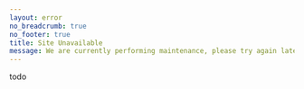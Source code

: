 ```yaml
---
layout: error
no_breadcrumb: true
no_footer: true
title: Site Unavailable
message: We are currently performing maintenance, please try again later
---
```

todo
